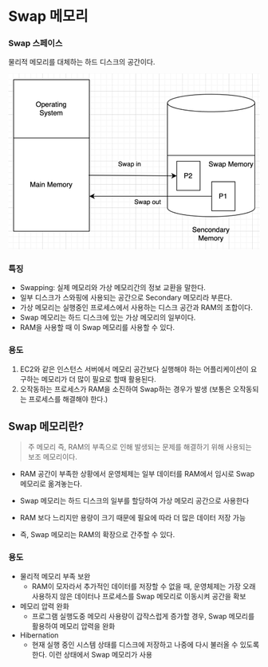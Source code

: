 # Swap 메모리

### Swap 스페이스
물리적 메모리를 대체하는 하드 디스크의 공간이다.

![alt text](./images/Swap1.png)

### 특징

- Swapping: 실제 메모리와 가상 메모리간의 정보 교환을 말한다.
- 일부 디스크가 스와핑에 사용되는 공간으로 Secondary 메모리라 부른다.
- 가상 메모리는 실행중인 프로세스에서 사용하는 디스크 공간과 RAM의 조합이다.
- Swap 메모리는 하드 디스크에 있는 가상 메모리의 일부이다.
- RAM을 사용할 때 이 Swap 메모리를 사용할 수 있다.

### 용도
1. EC2와 같은 인스턴스 서버에서 메모리 공간보다 실행해야 하는 어플리케이션이 요구하는 메모리가 더 많이 필요로 할때 활용된다.
2. 오작동하는 프로세스가 RAM을 소진하여 Swap하는 경우가 발생 (보통은 오작동되는 프로세스를 해결해야 한다.)

## Swap 메모리란?

> 주 메모리 즉, RAM의 부족으로 인해 발생되는 문제를 해결하기 위해 사용되는 보조 메모리이다.

- RAM 공간이 부족한 상황에서 운영체제는 일부 데이터를 RAM에서 임시로 Swap 메모리로 옮겨놓는다.

- Swap 메모리는 하드 디스크의 일부를 할당하여 가상 메모리 공간으로 사용한다

- RAM 보다 느리지만 용량이 크기 때문에 필요에 따라 더 많은 데이터 저장 가능

- 즉, Swap 메모리는 RAM의 확장으로 간주할 수 있다.


### 용도

- 물리적 메모리 부족 보완
  - RAM이 모자라서 추가적인 데이터를 저장할 수 없을 때, 운영체제는 가장 오래 사용하지 않은 데이터나 프로세스를 Swap 메모리로 이동시켜 공간을 확보
- 메모리 압력 완화
  - 프로그램 실행도중 메모리 사용량이 갑작스럽게 증가할 경우, Swap 메모리를 활용하여 메모리 압력을 완화
- Hibernation
  - 현재 실행 중인 시스템 상태를 디스크에 저장하고 나중에 다시 불러올 수 있도록 한다. 이런 상태에서 Swap 메모리가 사용


